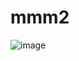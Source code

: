 # mmm2
![image](https://user-images.githubusercontent.com/101977423/159484953-e5aaa980-3f11-4ccb-8ea4-cd0a3587c3d8.png)
